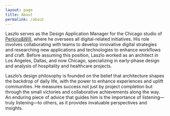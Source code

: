 ```yaml
---
layout: page
title: About
permalink: /about
---
```


Laszlo serves as the Design Application Manager for the Chicago studio of [Perkins&Will](https://perkinswill.com/), 
where he oversees all digital-related initiatives. His role involves collaborating 
with teams to develop innovative digital strategies and researching new 
applications and technologies to enhance workflows and craft. Before 
assuming this position, Laszlo worked as an architect in Los Angeles, Dallas, 
and now Chicago, specializing in early-phase design and analysis of 
hospitality and healthcare projects. 
 
Laszlo’s design philosophy is founded on the belief that architecture shapes 
the backdrop of daily life, with the power to enhance experiences and 
uplift communities. He measures success not just by project completion but 
through the small victories and collaborative achievements along the way. An 
enduring piece of advice that guides him is the importance of listening—truly 
listening—to others, as it provides invaluable perspectives and insights.
